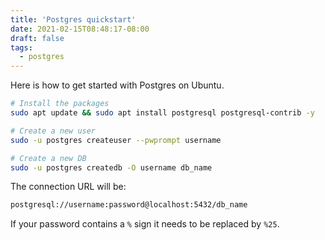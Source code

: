 ```yaml
---
title: 'Postgres quickstart'
date: 2021-02-15T08:48:17-08:00
draft: false
tags:
  - postgres
---
```


Here is how to get started with Postgres on Ubuntu.

<!--more-->

```bash
# Install the packages
sudo apt update && sudo apt install postgresql postgresql-contrib -y

# Create a new user
sudo -u postgres createuser --pwprompt username

# Create a new DB
sudo -u postgres createdb -O username db_name
```

The connection URL will be:

```bash
postgresql://username:password@localhost:5432/db_name
```

If your password contains a `%` sign it needs to be replaced by `%25`.
